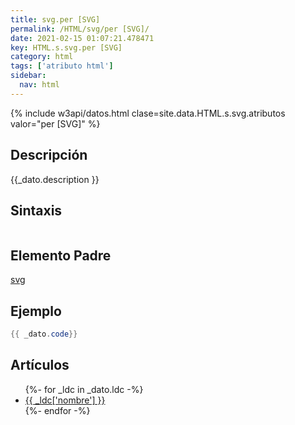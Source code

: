 ```yaml
---
title: svg.per [SVG]
permalink: /HTML/svg/per [SVG]/
date: 2021-02-15 01:07:21.478471
key: HTML.s.svg.per [SVG]
category: html
tags: ['atributo html']
sidebar: 
  nav: html
---
```


{% include w3api/datos.html clase=site.data.HTML.s.svg.atributos valor="per [SVG]" %}

## Descripción
{{_dato.description }}

## Sintaxis
~~~html
~~~

## Elemento Padre
[svg](/HTML/svg/)

## Ejemplo
~~~java
{{ _dato.code}}
~~~

## Artículos
<ul>
{%- for _ldc in _dato.ldc -%}
   <li>
       <a href="{{_ldc['url'] }}">{{ _ldc['nombre'] }}</a>
   </li>
{%- endfor -%}
</ul>
